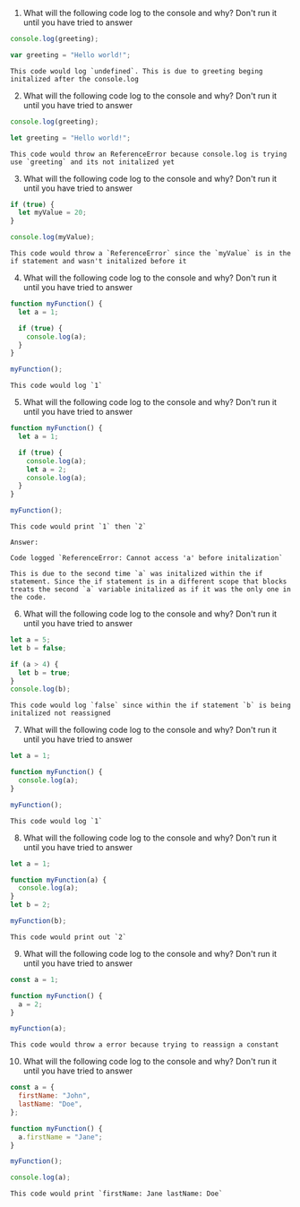 1. What will the following code log to the console and why? Don't run it until you have tried to answer

```javascript
console.log(greeting);

var greeting = "Hello world!";
```

```
This code would log `undefined`. This is due to greeting beging initalized after the console.log
```

2. What will the following code log to the console and why? Don't run it until you have tried to answer

```javascript
console.log(greeting);

let greeting = "Hello world!";
```

```
This code would throw an ReferenceError because console.log is trying use `greeting` and its not initalized yet
```

3. What will the following code log to the console and why? Don't run it until you have tried to answer

```javascript
if (true) {
  let myValue = 20;
}

console.log(myValue);
```

```
This code would throw a `ReferenceError` since the `myValue` is in the if statement and wasn't initalized before it
```

4. What will the following code log to the console and why? Don't run it until you have tried to answer

```javascript
function myFunction() {
  let a = 1;

  if (true) {
    console.log(a);
  }
}

myFunction();
```

```
This code would log `1`
```

5. What will the following code log to the console and why? Don't run it until you have tried to answer

```javascript
function myFunction() {
  let a = 1;

  if (true) {
    console.log(a);
    let a = 2;
    console.log(a);
  }
}

myFunction();
```

```
This code would print `1` then `2`

Answer:

Code logged `ReferenceError: Cannot access 'a' before initalization`

This is due to the second time `a` was initalized within the if statement. Since the if statement is in a different scope that blocks treats the second `a` variable initalized as if it was the only one in the code.
```

6. What will the following code log to the console and why? Don't run it until you have tried to answer

```javascript
let a = 5;
let b = false;

if (a > 4) {
  let b = true;
}
console.log(b);
```

```
This code would log `false` since within the if statement `b` is being initalized not reassigned
```

7. What will the following code log to the console and why? Don't run it until you have tried to answer

```javascript
let a = 1;

function myFunction() {
  console.log(a);
}

myFunction();
```

```
This code would log `1`
```

8. What will the following code log to the console and why? Don't run it until you have tried to answer

```javascript
let a = 1;

function myFunction(a) {
  console.log(a);
}
let b = 2;

myFunction(b);
```

```
This code would print out `2`
```

9. What will the following code log to the console and why? Don't run it until you have tried to answer

```javascript
const a = 1;

function myFunction() {
  a = 2;
}

myFunction(a);
```

```
This code would throw a error because trying to reassign a constant
```

10. What will the following code log to the console and why? Don't run it until you have tried to answer

```javascript
const a = {
  firstName: "John",
  lastName: "Doe",
};

function myFunction() {
  a.firstName = "Jane";
}

myFunction();

console.log(a);
```

```
This code would print `firstName: Jane lastName: Doe`
```
